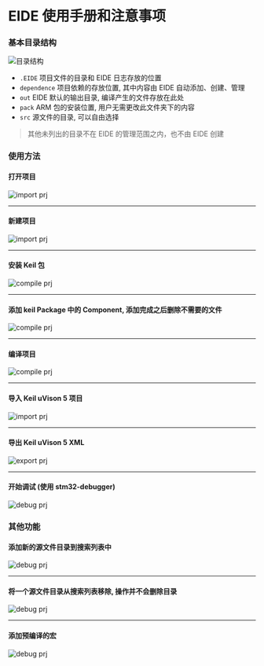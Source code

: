 # EIDE 使用手册和注意事项

### 基本目录结构
![目录结构](./res/preview/dir-struct.png)
- `.EIDE` 项目文件的目录和 EIDE 日志存放的位置
- `dependence` 项目依赖的存放位置, 其中内容由 EIDE 自动添加、创建、管理
- `out` EIDE 默认的输出目录, 编译产生的文件存放在此处
- `pack` ARM 包的安装位置, 用户无需更改此文件夹下的内容
- `src` 源文件的目录, 可以自由选择

> 其他未列出的目录不在 EIDE 的管理范围之内，也不由 EIDE 创建

### 使用方法

#### 打开项目
![import prj](./res/preview/open_project_view.gif)
***
#### 新建项目
![import prj](./res/preview/create_project_view.gif)
***
#### 安装 Keil 包
![compile prj](./res/preview/install-pack.gif)
****
#### 添加 keil Package 中的 Component, 添加完成之后删除不需要的文件
![compile prj](./res/preview/add-component.gif)
****
#### 编译项目
![compile prj](./res/preview/compile_view.gif)
*** 
#### 导入 Keil uVison 5 项目
![import prj](./res/preview/import_view.gif)
***
#### 导出 Keil uVison 5 XML
![export prj](./res/preview/export_view.gif)
***
#### 开始调试 (使用 stm32-debugger)
![debug prj](./res/preview/debug.png)

### 其他功能
#### 添加新的源文件目录到搜索列表中
![debug prj](./res/preview/add-src-dir.png)
***
#### 将一个源文件目录从搜索列表移除, 操作并不会删除目录
![debug prj](./res/preview/del-src-dir.png)
****
#### 添加预编译的宏
![debug prj](./res/preview/add-macro.png)
